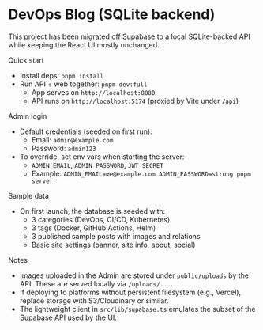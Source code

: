 # DevOps Blog (SQLite backend)

This project has been migrated off Supabase to a local SQLite-backed API while keeping the React UI mostly unchanged.

Quick start

- Install deps: `pnpm install`
- Run API + web together: `pnpm dev:full`
  - App serves on `http://localhost:8080`
  - API runs on `http://localhost:5174` (proxied by Vite under `/api`)

Admin login

- Default credentials (seeded on first run):
  - Email: `admin@example.com`
  - Password: `admin123`
- To override, set env vars when starting the server:
  - `ADMIN_EMAIL`, `ADMIN_PASSWORD`, `JWT_SECRET`
  - Example: `ADMIN_EMAIL=me@example.com ADMIN_PASSWORD=strong pnpm server`

Sample data

- On first launch, the database is seeded with:
  - 3 categories (DevOps, CI/CD, Kubernetes)
  - 3 tags (Docker, GitHub Actions, Helm)
  - 3 published sample posts with images and relations
  - Basic site settings (banner, site info, about, social)

Notes

- Images uploaded in the Admin are stored under `public/uploads` by the API. These are served locally via `/uploads/...`.
- If deploying to platforms without persistent filesystem (e.g., Vercel), replace storage with S3/Cloudinary or similar.
- The lightweight client in `src/lib/supabase.ts` emulates the subset of the Supabase API used by the UI.

